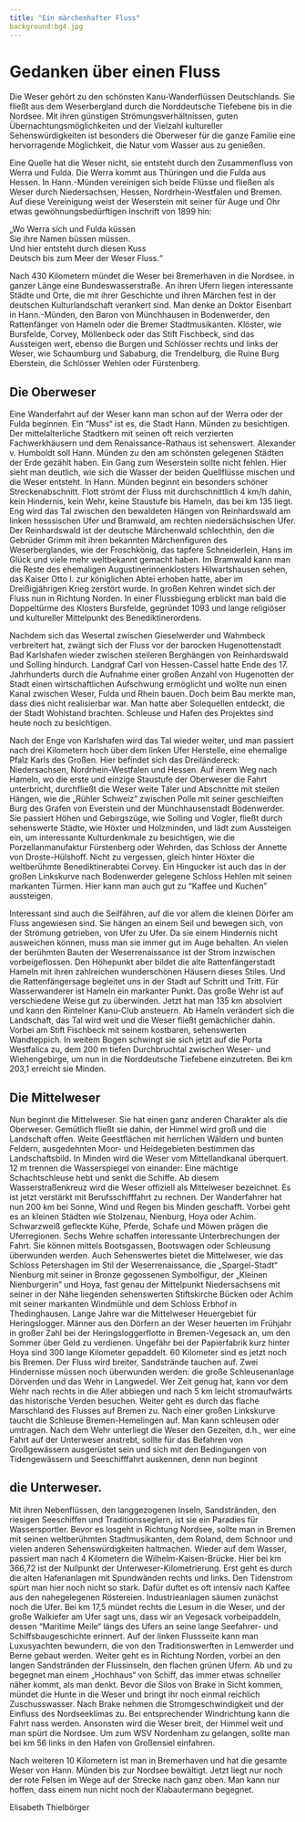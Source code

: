 ```yaml
---
title: "Ein märchenhafter Fluss"
background:bg4.jpg
---
```


# Gedanken über einen Fluss
Die Weser gehört zu den schönsten Kanu-Wanderflüssen Deutschlands. Sie fließt aus dem Weserbergland durch die Norddeutsche Tiefebene bis in die Nordsee. Mit ihren günstigen Strömungsverhältnissen, guten Übernachtungsmöglichkeiten und der Vielzahl kultureller Sehenswürdigkeiten ist besonders die Oberweser für die ganze Familie eine hervorragende Möglichkeit, die Natur vom Wasser aus zu genießen.

Eine Quelle hat die Weser nicht, sie entsteht durch den Zusammenfluss von Werra und Fulda. Die Werra kommt aus Thüringen und die Fulda aus Hessen. In Hann.-Münden vereinigen sich beide Flüsse und fließen als Weser durch Niedersachsen, Hessen, Nordrhein-Westfalen und Bremen. Auf diese Vereinigung weist der Weserstein mit seiner für Auge und Ohr etwas gewöhnungsbedürftigen Inschrift von 1899 hin: 

„Wo Werra sich und Fulda küssen  
Sie ihre Namen büssen müssen.  
Und hier entsteht durch diesen Kuss  
Deutsch bis zum Meer der Weser Fluss.“

Nach 430 Kilometern mündet die Weser bei Bremerhaven in die Nordsee. in ganzer Länge eine Bundeswasserstraße. An ihren Ufern liegen interessante Städte und Orte, die mit ihrer Geschichte und ihren Märchen fest in der deutschen Kulturlandschaft verankert sind. Man denke an Doktor Eisenbart in Hann.-Münden, den Baron von Münchhausen in Bodenwerder, den Rattenfänger von Hameln oder die Bremer Stadtmusikanten.  Klöster, wie Bursfelde, Corvey, Möllenbeck oder das Stift Fischbeck, sind das Aussteigen wert, ebenso die Burgen und Schlösser rechts und links der Weser, wie Schaumburg und Sababurg, die Trendelburg, die Ruine Burg Eberstein, die Schlösser Wehlen oder Fürstenberg. 

## Die Oberweser
Eine Wanderfahrt auf der Weser kann man schon auf der Werra oder der Fulda be­ginnen. Ein “Muss“ ist es, die Stadt Hann. Münden zu besichtigen. Der mittelalterliche Stadtkern mit seinen oft reich verzierten Fachwerkhäusern und dem Renaissance-Rathaus ist sehenswert. Alexander v. Humboldt soll Hann. Münden zu den am schönsten gelegenen Städten der Erde ge­zählt haben. Ein Gang zum Weserstein sollte nicht fehlen. Hier sieht man deutlich, wie sich die Wasser der beiden Quellflüsse mischen und die Weser entsteht.
In Hann. Münden beginnt ein besonders schöner Streckenabschnitt. Flott strömt der Fluss mit durchschnittlich 4 km/h dahin, kein Hindernis, kein Wehr, keine Staustufe bis Hameln, das bei km 135 liegt. Eng wird das Tal zwischen den bewaldeten Hängen von Reinhardswald am linken hesssischen Ufer und Bramwald, am rechten niedersächsischen Ufer. Der Reinhardswald ist der deutsche Märchenwald schlechthin, den die Gebrüder Grimm mit ihren  bekannten Märchenfiguren des Weserberglandes,  wie  der Froschkönig, das tapfere Schneiderlein, Hans im Glück und viele mehr weltbekannt gemacht haben. Im Bramwald kann man die Reste des ehemaligen Augustinerinnenklosters Hilwartshausen sehen, das Kaiser Otto I. zur königlichen Abtei erhoben hatte, aber im Dreißigjährigen Krieg zerstört wurde.
In großen Kehren windet sich der Fluss nun in Richtung Norden. In einer Flussbiegung erblickt man bald die Doppeltürme des Klosters Bursfelde, gegründet 1093 und lange religiöser und kultureller Mittelpunkt des Benediktinerordens.

Nachdem sich das Wesertal zwischen Gieselwerder und Wahmbeck verbreitert hat, zwängt sich der Fluss vor der barocken Hugenottenstadt Bad Karlshafen wieder zwischen steileren Berghängen von Reinhardswald und Solling hindurch. Landgraf Carl von Hessen-Cassel hatte Ende des 17. Jahrhunderts durch die Aufnahme einer großen Anzahl von Hugenotten der Stadt einen wirtschaftlichen Aufschwung ermöglicht und wollte nun einen Kanal zwischen Weser, Fulda und Rhein bauen. Doch beim Bau merkte man, dass dies nicht realisierbar war. Man hatte aber Solequellen entdeckt, die der Stadt Wohlstand brachten. Schleuse und Hafen des Projektes sind heute noch zu besichtigen.

Nach der Enge von Karlshafen wird das Tal wieder weiter, und man passiert nach drei Kilometern hoch über dem linken Ufer Herstelle, eine ehemalige Pfalz Karls des Großen. Hier befindet sich das Dreiländereck: Niedersachsen, Nordrhein-Westfalen und Hessen. Auf ihrem Weg nach Hameln, wo die erste und einzige Staustufe der Oberweser die Fahrt unterbricht, durchfließt die Weser weite Täler und Abschnitte mit steilen Hängen, wie die „Rühler Schweiz“ zwischen Polle mit seiner geschleiften Burg des Grafen von Everstein und der Münchhausenstadt Bodenwerder. Sie passiert Höhen und Gebirgszüge, wie Solling und Vogler, fließt durch sehenswerte Städte, wie Höxter und Holzminden, und lädt zum Aussteigen ein, um interessante Kulturdenkmale zu besichtigen, wie die Porzellanmanufaktur Fürstenberg oder Wehrden, das Schloss der Annette von Droste-Hülshoff. Nicht zu vergessen, gleich hinter Höxter die weltberühmte Benediktinerabtei Corvey. Ein Hingucker ist auch das in der großen Linkskurve nach Bodenwerder gelegene Schloss Hehlen mit seinen markanten Türmen. Hier kann man auch gut zu “Kaffee und Kuchen” aussteigen.

Interessant sind auch die Seilfähren, auf die vor allem die kleinen Dörfer am Fluss angewiesen sind. Sie hängen an einem Seil und bewegen sich, von der Strömung getrieben, von Ufer zu Ufer. Da sie einem Hindernis nicht ausweichen können, muss man sie immer gut im Auge behalten.
An vielen der berühmten Bauten der Weserrenaissance ist der Strom inzwischen vorbeigeflossen. Den Höhepunkt aber bildet die alte  Rattenfängerstadt Hameln mit ihren zahlreichen wunderschönen Häusern dieses Stiles. Und die Rattenfängersage begleitet uns in der Stadt auf Schritt und Tritt. Für Wasserwanderer ist Hameln ein markanter Punkt. Das große Wehr ist auf verschiedene Weise gut zu überwinden. Jetzt hat man 135 km absolviert und kann den Rintelner Kanu-Club ansteuern.
Ab Hameln verändert sich die Landschaft, das Tal wird weit und die Weser fließt gemächlicher dahin. Vorbei am Stift Fischbeck mit seinem kostbaren, sehenswerten Wandteppich. In weitem Bogen schwingt sie sich jetzt auf die Porta Westfalica zu, dem 200 m tiefen Durchbruchtal zwischen Weser- und Wiehengebirge, um nun in die Norddeutsche Tiefebene einzutreten. Bei km 203,1 erreicht sie Minden.

## Die Mittelweser
Nun beginnt die Mittelweser. Sie hat einen ganz anderen Charakter als die Oberweser. Gemütlich fließt sie dahin, der Himmel wird groß und die Landschaft offen. Weite Geestflächen mit herrlichen Wäldern und bunten Feldern, ausgedehnten Moor- und Heidegebieten bestimmen das Landschaftsbild. In Minden wird die Weser vom Mittellandkanal überquert. 12 m trennen die Wasserspiegel von einander: Eine mächtige Schachtschleuse hebt und senkt die Schiffe. Ab diesem Wasserstraßenkreuz wird die Weser offiziell als Mittelweser bezeichnet. Es ist jetzt verstärkt mit Berufsschifffahrt zu rechnen.
Der Wanderfahrer hat nun 200 km bei Sonne, Wind und Regen bis Minden geschafft. Vorbei geht es an kleinen Städten wie Stolzenau, Nienburg, Hoya oder Achim. Schwarzweiß gefleckte Kühe, Pferde, Schafe und Möwen prägen die Uferregionen. Sechs Wehre schaffen interessante Unterbrechungen der Fahrt. Sie können mittels Bootsgassen, Bootswagen oder Schleusung überwunden werden. 
Auch Sehenswertes bietet die Mittelweser, wie das Schloss Petershagen im Stil der Weserrenaissance, die „Spargel-Stadt“ Nienburg mit seiner in Bronze gegossenen  Symbolfigur, der „Kleinen Nienburgerin“  und Hoya, fast genau der Mittelpunkt Niedersachsens mit seiner in der Nähe liegenden sehenswerten Stiftskirche Bücken oder Achim mit seiner markanten Windmühle und dem Schloss Erbhof in Thedinghausen.
Lange Jahre war die Mittelweser Heuergebiet für Heringslogger. Männer aus den Dörfern an der Weser heuerten im Frühjahr in großer Zahl bei der Heringsloggerflotte in Bremen-Vegesack an, um den Sommer über Geld zu verdienen.
Ungefähr bei der Papierfabrik kurz hinter Hoya sind 300 lange Kilometer gepaddelt. 60 Kilometer sind es jetzt noch bis Bremen. Der Fluss wird breiter, Sandstrände tauchen auf. Zwei Hindernisse müssen noch überwunden werden: die große Schleusenanlage Dörverden und das Wehr in Langwedel. Wer Zeit genug hat, kann vor dem Wehr nach rechts in die Aller abbiegen und nach 5 km leicht stromaufwärts das historische Verden besuchen. Weiter geht es durch das flache Marschland des Flusses auf Bremen zu. Nach einer großen Linkskurve taucht die Schleuse Bremen-Hemelingen auf. Man kann schleusen oder umtragen. Nach dem Wehr unterliegt die Weser den Gezeiten, d.h., wer eine Fahrt auf der Unterweser anstrebt, sollte für das Befahren von Großgewässern ausgerüstet sein und sich mit den Bedingungen von Tidengewässern und Seeschifffahrt auskennen, denn nun beginnt

## die Unterweser.
Mit ihren Nebenflüssen, den langgezogenen Inseln, Sandstränden, den riesigen Seeschiffen und Traditionsseglern, ist sie ein Paradies für Wassersportler. 
Bevor es losgeht in Richtung Nordsee, sollte man in Bremen mit seinen weltberühmten Stadtmusikanten, dem Roland, dem Schnoor und vielen anderen Sehenswürdigkeiten haltmachen. Wieder auf dem Wasser, passiert man nach 4 Kilometern die Wilhelm-Kaisen-Brücke. Hier bei km 366,72 ist der Nullpunkt der Unterweser-Kilometrierung.
Erst geht es durch die alten Hafenanlagen mit Spundwänden rechts und links. Den Tidenstrom spürt man hier noch nicht so stark. Dafür duftet es oft intensiv nach Kaffee aus den nahegelegenen Röstereien. Industrieanlagen säumen zunächst noch die Ufer. Bei km 17,5 mündet rechts die Lesum in die Weser, und der große Walkiefer am Ufer sagt uns, dass wir an Vegesack vorbeipaddeln, dessen “Maritime Meile“ längs des Ufers an seine lange Seefahrer- und Schiffsbaugeschichte erinnert. Auf der linken Flussseite kann man Luxusyachten bewundern, die von den Traditionswerften in Lemwerder und Berne gebaut werden. Weiter geht es in Richtung Norden, vorbei an den langen Sandstränden der Flussinseln, den flachen grünen Ufern. Ab und zu begegnet man einem „Hochhaus“ von Schiff, das immer etwas schneller näher kommt, als man denkt. Bevor die Silos von Brake in Sicht kommen, mündet die Hunte in die Weser und bringt ihr noch einmal reichlich Zuschusswasser.  Nach Brake nehmen die Stromgeschwindigkeit und der Einfluss des Nordseeklimas zu. Bei entsprechender Windrichtung kann die Fahrt nass werden. Ansonsten wird die Weser breit, der Himmel weit und man spürt die Nordsee. Um zum WSV Nordenham zu gelangen, sollte man bei km 56 links in den Hafen von Großensiel einfahren.

Nach weiteren 10 Kilometern ist man in Bremerhaven und hat die gesamte Weser von Hann. Münden bis zur Nordsee bewältigt. Jetzt liegt nur noch der rote Felsen im Wege auf der Strecke nach ganz oben. Man kann nur hoffen, dass einem nun nicht noch der Klabautermann begegnet. 

Elisabeth Thielbörger
